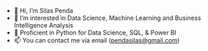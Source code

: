- 👋 Hi, I’m Silas Penda
- 👀 I’m interested in Data Science, Machine Learning and Business Intelligence Analysis
- 🌱 Proficient in Python for Data Science, SQL, & Power BI
- 📫 You can contact me via email (pendasilas@gmail.com)

<!---
Sapen19/Sapen19 is a ✨ special ✨ repository because its `README.md` (this file) appears on your GitHub profile.
You can click the Preview link to take a look at your changes.
--->
